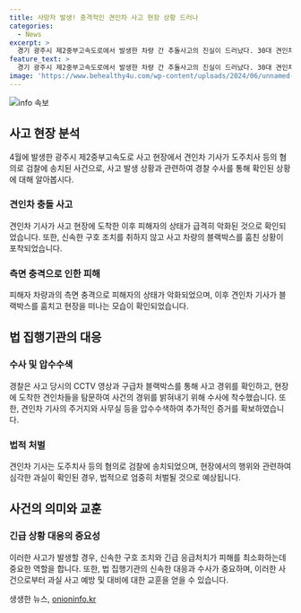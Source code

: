```yaml
---
title: 사망자 발생! 충격적인 견인차 사고 현장 상황 드러나
categories:
  - News
excerpt: >
  경기 광주시 제2중부고속도로에서 발생한 차량 간 추돌사고의 진실이 드러났다. 30대 견인차 기사 A씨는 사고 이후 과실을 감추기 위해 블랙박스를 훔쳐 숨겼고, 특정범죄가중처벌법상 도주치사 등 혐의로 구속되어 검찰에 송치되었다. A씨는 사고 현장에서 30대 B씨를 자신의 견인차로 밟고 지나가 숨지게 한 혐의를 인정했으며, 현장의 블랙박스 영상을 삭제한 사실도 드러났다. 현장 관계자들의 진술과 국립과학수사연구원의 부검 결과로 A씨의 범죄가 입증되어 수원지법 성남지원에서 재판을 받고 있다. (150자)
feature_text: >
  경기 광주시 제2중부고속도로에서 발생한 차량 간 추돌사고의 진실이 드러났다. 30대 견인차 기사 A씨는 사고 이후 과실을 감추기 위해 블랙박스를 훔쳐 숨겼고, 특정범죄가중처벌법상 도주치사 등 혐의로 구속되어 검찰에 송치되었다. A씨는 사고 현장에서 30대 B씨를 자신의 견인차로 밟고 지나가 숨지게 한 혐의를 인정했으며, 현장의 블랙박스 영상을 삭제한 사실도 드러났다. 현장 관계자들의 진술과 국립과학수사연구원의 부검 결과로 A씨의 범죄가 입증되어 수원지법 성남지원에서 재판을 받고 있다. (150자)
image: 'https://www.behealthy4u.com/wp-content/uploads/2024/06/unnamed-file.png'
---
```


<p><img src="https://www.behealthy4u.com/wp-content/uploads/2024/06/unnamed-file.png" alt="info 속보" /></p>

<h2 data-ke-size="size26">사고 현장 분석</h2>

<p data-ke-size="size16">4월에 발생한 광주시 제2중부고속도로 사고 현장에서 견인차 기사가 도주치사 등의 혐의로 검찰에 송치된 사건으로, 사고 발생 상황과 관련하여 경찰 수사를 통해 확인된 상황에 대해 알아봅시다.</p>

<h3>견인차 충돌 사고</h3>

<p data-ke-size="size16">견인차 기사가 사고 현장에 도착한 이후 피해자의 상태가 급격히 악화된 것으로 확인되었습니다. 또한, 신속한 구호 조치를 취하지 않고 사고 차량의 블랙박스를 훔친 상황이 포착되었습니다.</p>

<h3>측면 충격으로 인한 피해</h3>

<p data-ke-size="size16">피해자 차량과의 측면 충격으로 피해자의 상태가 악화되었으며, 이후 견인차 기사가 블랙박스를 훔치고 현장을 떠나는 모습이 확인되었습니다.</p>

<h2 data-ke-size="size26">법 집행기관의 대응</h2>

<h3>수사 및 압수수색</h3>

<p data-ke-size="size16">경찰은 사고 당시의 CCTV 영상과 구급차 블랙박스를 통해 사고 경위를 확인하고, 현장에 도착한 견인차들을 탐문하여 사건의 경위를 밝혀내기 위해 수사에 착수했습니다. 또한, 견인차 기사의 주거지와 사무실 등을 압수수색하여 추가적인 증거를 확보하였습니다.</p>

<h3>법적 처벌</h3>

<p data-ke-size="size16">견인차 기사는 도주치사 등의 혐의로 검찰에 송치되었으며, 현장에서의 행위와 관련하여 심각한 과실이 확인된 경우, 법적으로 엄중히 처벌될 것으로 예상됩니다.</p>

<h2 data-ke-size="size26">사건의 의미와 교훈</h2>

<h3>긴급 상황 대응의 중요성</h3>

<p data-ke-size="size16">이러한 사고가 발생할 경우, 신속한 구호 조치와 긴급 응급처치가 피해를 최소화하는데 중요한 역할을 합니다. 또한, 법 집행기관의 신속한 대응과 수사가 중요하며, 이러한 사건으로부터 과실 사고 예방 및 대비에 대한 교훈을 얻을 수 있습니다.</p>
생생한 뉴스, <a href="https://onioninfo.kr" rel="dofollow">onioninfo.kr</a>



